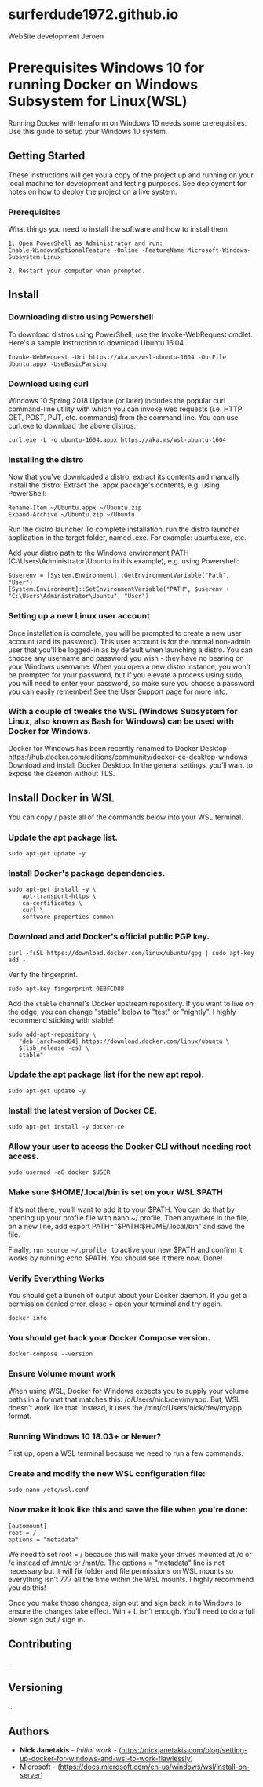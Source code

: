 # surferdude1972.github.io
WebSite development Jeroen

# Prerequisites Windows 10 for running Docker on Windows Subsystem for Linux(WSL)
Running Docker with terraform on Windows 10 needs some prerequisites. Use this guide to setup your Windows 10 system. 

## Getting Started
These instructions will get you a copy of the project up and running on your local machine for development and testing purposes. See deployment for notes on how to deploy the project on a live system.

### Prerequisites
What things you need to install the software and how to install them
```
1. Open PowerShell as Administrator and run:
Enable-WindowsOptionalFeature -Online -FeatureName Microsoft-Windows-Subsystem-Linux

2. Restart your computer when prompted.
```

## Install
### Downloading distro using Powershell
To download distros using PowerShell, use the Invoke-WebRequest cmdlet. Here's a sample instruction to download Ubuntu 16.04.
```
Invoke-WebRequest -Uri https://aka.ms/wsl-ubuntu-1604 -OutFile Ubuntu.appx -UseBasicParsing
```
### Download using curl
Windows 10 Spring 2018 Update (or later) includes the popular curl command-line utility with which you can invoke web requests (i.e. HTTP GET, POST, PUT, etc. commands) from the command line. You can use curl.exe to download the above distros:
```
curl.exe -L -o ubuntu-1604.appx https://aka.ms/wsl-ubuntu-1604
```

### Installing the distro
Now that you've downloaded a distro, extract its contents and manually install the distro:
Extract the <distro>.appx package's contents, e.g. using PowerShell:
```
Rename-Item ~/Ubuntu.appx ~/Ubuntu.zip
Expand-Archive ~/Ubuntu.zip ~/Ubuntu
```
Run the distro launcher To complete installation, run the distro launcher application in the target folder, named <distro>.exe. For example: ubuntu.exe, etc.

Add your distro path to the Windows environment PATH (C:\Users\Administrator\Ubuntu in this example), e.g. using Powershell:
```
$userenv = [System.Environment]::GetEnvironmentVariable("Path", "User")
[System.Environment]::SetEnvironmentVariable("PATH", $userenv + "C:\Users\Administrator\Ubuntu", "User")
```
### Setting up a new Linux user account
Once installation is complete, you will be prompted to create a new user account (and its password).
This user account is for the normal non-admin user that you'll be logged-in as by default when launching a distro.
You can choose any username and password you wish - they have no bearing on your Windows username.
When you open a new distro instance, you won't be prompted for your password, but if you elevate a process using sudo, you will need to enter your password, so make sure you choose a password you can easily remember! See the User Support page for more info.

### With a couple of tweaks the WSL (Windows Subsystem for Linux, also known as Bash for Windows) can be used with Docker for Windows.
Docker for Windows has been recently renamed to Docker Desktop
https://hub.docker.com/editions/community/docker-ce-desktop-windows
Download and install Docker Desktop.
In the general settings, you’ll want to expose the daemon without TLS.

## Install Docker in WSL
You can copy / paste all of the commands below into your WSL terminal.

### Update the apt package list.
```
sudo apt-get update -y
```

### Install Docker's package dependencies.
```
sudo apt-get install -y \
    apt-transport-https \
    ca-certificates \
    curl \
    software-properties-common
```
### Download and add Docker's official public PGP key.
```
curl -fsSL https://download.docker.com/linux/ubuntu/gpg | sudo apt-key add -
```
Verify the fingerprint.
```
sudo apt-key fingerprint 0EBFCD88
```

Add the `stable` channel's Docker upstream repository.
If you want to live on the edge, you can change "stable" below to "test" or
"nightly". I highly recommend sticking with stable!
```
sudo add-apt-repository \
   "deb [arch=amd64] https://download.docker.com/linux/ubuntu \
   $(lsb_release -cs) \
   stable"
```
### Update the apt package list (for the new apt repo).
```
sudo apt-get update -y
```
### Install the latest version of Docker CE.
```
sudo apt-get install -y docker-ce
```
### Allow your user to access the Docker CLI without needing root access.
```
sudo usermod -aG docker $USER
```
### Make sure $HOME/.local/bin is set on your WSL $PATH
If it’s not there, you’ll want to add it to your $PATH. You can do that by opening up your profile file with nano ~/.profile. Then anywhere in the file, on a new line, add export PATH="$PATH:$HOME/.local/bin" and save the file.

Finally, ```run source ~/.profile ``` to active your new $PATH and confirm it works by running echo $PATH. You should see it there now. Done!

### Verify Everything Works
You should get a bunch of output about your Docker daemon.
If you get a permission denied error, close + open your terminal and try again.
```
docker info
```
### You should get back your Docker Compose version.
```
docker-compose --version
```
### Ensure Volume mount work
When using WSL, Docker for Windows expects you to supply your volume paths in a format that matches this: /c/Users/nick/dev/myapp.
But, WSL doesn’t work like that. Instead, it uses the /mnt/c/Users/nick/dev/myapp format. 

### Running Windows 10 18.03+ or Newer?
First up, open a WSL terminal because we need to run a few commands.

### Create and modify the new WSL configuration file:
```
sudo nano /etc/wsl.conf
```
### Now make it look like this and save the file when you're done:
```
[automount]
root = /
options = "metadata"
```
We need to set root = / because this will make your drives mounted at /c or /e instead of /mnt/c or /mnt/e.
The options = "metadata" line is not necessary but it will fix folder and file permissions on WSL mounts so everything isn’t 777 all the time within the WSL mounts. I highly recommend you do this!

Once you make those changes, sign out and sign back in to Windows to ensure the changes take effect. Win + L isn’t enough. You’ll need to do a full blown sign out / sign in.

## Contributing
..
## Versioning
..
## Authors
* **Nick Janetakis** - *Initial work* - (https://nickjanetakis.com/blog/setting-up-docker-for-windows-and-wsl-to-work-flawlessly)
* Microsoft - (https://docs.microsoft.com/en-us/windows/wsl/install-on-server)
